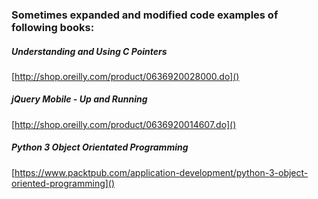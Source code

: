 ### Sometimes expanded and modified code examples of following books:

##### Understanding and Using C Pointers
[http://shop.oreilly.com/product/0636920028000.do]()

##### jQuery Mobile - Up and Running
[http://shop.oreilly.com/product/0636920014607.do]()

##### Python 3 Object Orientated Programming
[https://www.packtpub.com/application-development/python-3-object-oriented-programming]()